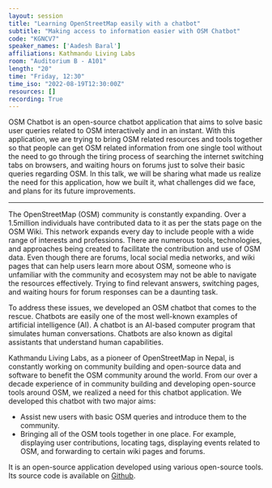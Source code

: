 ```yaml
---
layout: session
title: "Learning OpenStreetMap easily with a chatbot"
subtitle: "Making access to information easier with OSM Chatbot"
code: "KGNCV7"
speaker_names: ['Aadesh Baral']
affiliations: Kathmandu Living Labs
room: "Auditorium B - A101"
length: "20"
time: "Friday, 12:30"
time_iso: "2022-08-19T12:30:00Z"
resources: []
recording: True
---
```


OSM Chatbot is an open-source chatbot application that aims to solve basic user queries related to OSM interactively and in an instant. With this application, we are trying to bring OSM related resources and tools together so that people can get OSM related information from one single tool without the need to go through the tiring process of searching the internet switching tabs on browsers, and waiting hours on forums just to solve their basic queries regarding OSM.
In this talk, we will be sharing what made us realize the need for this application, how we built it, what challenges did we face, and plans for its future improvements.

<hr>

The OpenStreetMap (OSM) community is constantly expanding. Over a 1.5million individuals have contributed data to it as per the stats page on the OSM Wiki. This network expands every day to include people with a wide range of interests and professions. There are numerous tools, technologies, and approaches being created to facilitate the contribution and use of OSM data. Even though there are forums, local social media networks, and wiki pages that can help users learn more about OSM, someone who is unfamiliar with the community and ecosystem may not be able to navigate the resources effectively. Trying to find relevant answers, switching pages, and waiting hours for forum responses can be a daunting task. 
 
To address these issues, we developed an OSM chatbot that comes to the rescue. Chatbots are easily one of the most well-known examples of artificial intelligence (AI). A chatbot is an AI-based computer program that simulates human conversations. Chatbots are also known as digital assistants that understand human capabilities.

Kathmandu Living Labs, as a pioneer of OpenStreetMap in Nepal, is constantly working on community building and open-source data and software to benefit the OSM community around the world. From our over a decade experience of in community building and developing open-source tools around OSM, we realized a need for this chatbot application. We developed this chatbot with two major aims: 
 
- Assist new users with basic OSM queries and introduce them to the community. 
- Bringing all of the OSM tools together in one place. For example, displaying user contributions, locating tags, displaying events related to OSM, and forwarding to certain wiki pages and forums.

It is an open-source application developed using various open-source tools. Its source code is available on [Github](https://github.com/KathmanduLivingLabs/OSM-chatbot).

